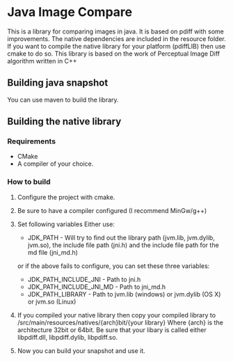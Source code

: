 # Java Image Compare

This is a library for comparing images in java. It is based on pdiff with some improvements.
The native dependencies are included in the resource folder. If you want to compile the native library for your platform (pdiffLIB) then use cmake to do so.
This library is based on the work of Perceptual Image Diff algorithm written in C++

## Building java snapshot
You can use maven to build the library.

## Building the native library
### Requirements
* CMake
* A compiler of your choice.

### How to build
1. Configure the project with cmake. 
2. Be sure to have a compiler configured (I recommend MinGw/g++)
3. Set following variables
   Either use: 
   
   * JDK_PATH  -  Will try to find out the library path (jvm.lib, jvm.dylib, jvm.so), the include file path (jni.h) and the include file path for the md file (jni_md.h)
   
   or if the above fails to configure, you can set these three variables:
   
   * JDK_PATH_INCLUDE_JNI       -  Path to jni.h
   * JDK_PATH_INCLUDE_JNI_MD    -  Path to jni_md.h
   * JDK_PATH_LIBRARY           -  Path to jvm.lib (windows) or jvm.dylib (OS X) or jvm.so (Linux)

4. If you compiled your native library then copy your compiled library to /src/main/resources/natives/{arch}bit/{your library}
   Where {arch} is the architecture 32bit or 64bit. Be sure that your libary is called either libpdiff.dll, libpdiff.dylib, libpdiff.so.
   
5. Now you can build your snapshot and use it.